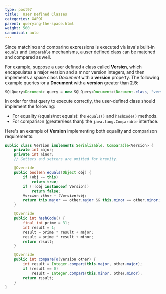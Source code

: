 ```yaml
---
type: post97
title:  User Defined Classes
categories: XAP97
parent: querying-the-space.html
weight: 500
canonical: auto
---
```






Since matching and comparing expressions is executed via java's built-in `equals` and `Comparable` mechanisms, a user defined class can be matched and compared as well.

For example, suppose a user defined a class called **Version**, which encapsulates a major version and a minor version integers, and then implements a space class *Document* with a **version** property.
The following example queries for a **Document** with a **version** greater than **2.5**:


```java
SQLQuery<Document> query = new SQLQuery<Document>(Document.class, "version > ?", new Version(2, 5));
```

In order for that query to execute correctly, the user-defined class should implement the following:

- For equality (equals/not equals): the `equals()` and `hashCode()` methods.
- For comparison (greater/less than): the `java.lang.Comparable` interface.

Here's an example of **Version** implementing both equality and comparison requirements:


```java
public class Version implements Serializable, Comparable<Version> {
    private int major;
    private int minor;
    // Getters and setters are omitted for brevity.

    @Override
    public boolean equals(Object obj) {
        if (obj == this)
            return true;
        if (!(obj instanceof Version))
            return false;
        Version other = (Version)obj;
        return this.major == other.major && this.minor == other.minor;
    }

    @Override
    public int hashCode() {
        final int prime = 31;
        int result = 1;
        result = prime * result + major;
        result = prime * result + minor;
        return result;
    }

    @Override
    public int compareTo(Version other) {
        int result = Integer.compare(this.major, other.major);
        if (result == 0)
            result = Integer.compare(this.minor, other.minor);
        return result;
    }
}
```


